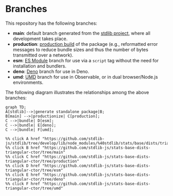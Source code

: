 <!--

@license Apache-2.0

Copyright (c) 2022 The Stdlib Authors.

Licensed under the Apache License, Version 2.0 (the "License");
you may not use this file except in compliance with the License.
You may obtain a copy of the License at

    http://www.apache.org/licenses/LICENSE-2.0

Unless required by applicable law or agreed to in writing, software
distributed under the License is distributed on an "AS IS" BASIS,
WITHOUT WARRANTIES OR CONDITIONS OF ANY KIND, either express or implied.
See the License for the specific language governing permissions and
limitations under the License.

-->

# Branches

This repository has the following branches:

-   **main**: default branch generated from the [stdlib project][stdlib-url], where all development takes place.
-   **production**: [production build][production-url] of the package (e.g., reformatted error messages to reduce bundle sizes and thus the number of bytes transmitted over a network).
-   **esm**: [ES Module][esm-url] branch for use via a `script` tag without the need for installation and bundlers.
-   **deno**: [Deno][deno-url] branch for use in Deno.
-   **umd**: [UMD][umd-url] branch for use in Observable, or in dual browser/Node.js environments.

The following diagram illustrates the relationships among the above branches:

```mermaid
graph TD;
A[stdlib]-->|generate standalone package|B;
B[main] -->|productionize| C[production];
C -->|bundle| D[esm];
C -->|bundle| E[deno];
C -->|bundle| F[umd];

%% click A href "https://github.com/stdlib-js/stdlib/tree/develop/lib/node_modules/%40stdlib/stats/base/dists/triangular/ctor"
%% click B href "https://github.com/stdlib-js/stats-base-dists-triangular-ctor/tree/main"
%% click C href "https://github.com/stdlib-js/stats-base-dists-triangular-ctor/tree/production"
%% click D href "https://github.com/stdlib-js/stats-base-dists-triangular-ctor/tree/esm"
%% click E href "https://github.com/stdlib-js/stats-base-dists-triangular-ctor/tree/deno"
%% click F href "https://github.com/stdlib-js/stats-base-dists-triangular-ctor/tree/umd"
```

[stdlib-url]: https://github.com/stdlib-js/stdlib/tree/develop/lib/node_modules/%40stdlib/stats/base/dists/triangular/ctor
[production-url]: https://github.com/stdlib-js/stats-base-dists-triangular-ctor/tree/production
[deno-url]: https://github.com/stdlib-js/stats-base-dists-triangular-ctor/tree/deno
[umd-url]: https://github.com/stdlib-js/stats-base-dists-triangular-ctor/tree/umd
[esm-url]: https://github.com/stdlib-js/stats-base-dists-triangular-ctor/tree/esm